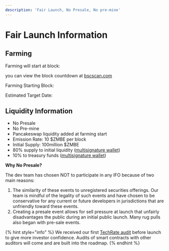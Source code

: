 ```yaml
---
description: 'Fair Launch, No Presale, No pre-mine'
---
```


# Fair Launch Information

## Farming

Farming will start at block: 

you can view the block countdown at [bscscan.com](http://bscscan.com)

Farming Starting Block:

Estimated Target Date:

## Liquidity Information

* No Presale 
* No Pre-mine
* Pancakeswap liquidity added at farming start
* Emission Rate: 10 $ZMBE per block
* Initial Supply: 100million $ZMBE
* 80% supply to initial liquidity \([multisignature wallet](../../tokenomics/initial-token-supply.md#developer-vested-tokens)\) 
* 10% to treasury funds \([multisignature wallet](../../security-and-team-information/basic-team-security-information/)\) 

**Why No Presale?**

The dev team has chosen NOT to participate in any IFO because of two main reasons: 

1. The similarity of these events to unregistered securities offerings. Our team is mindful of the legality of such events and have chosen to be conservative for any current or future developers in jurisdictions that are unfriendly toward these events. 
2. Creating a presale event allows for sell pressure at launch that unfairly disadvantages the public during an initial public launch. Many rug pulls also began with pre-sale events.

{% hint style="info" %}
We received our first [TechRate audit](../../security-and-team-information/basic-team-security-information/audits.md) before launch to give more investor confidence. Audits of smart contracts with other auditors will come and are built into the roadmap.
{% endhint %}

